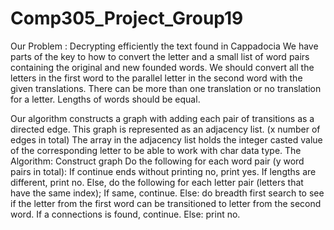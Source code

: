 # Comp305_Project_Group19

Our Problem : Decrypting efficiently the text found in Cappadocia
We have parts of the key to how to convert the letter and a small list of word pairs containing the original and new founded words.
We should convert all the letters in the first word to the parallel letter in the second word with the given translations.
There can be more than one translation or no translation for a letter.
Lengths of words should be equal. 

Our algorithm constructs a graph with adding each pair of transitions as a directed edge. This graph is represented as an adjacency list. (x number of edges in total)
The array in the adjacency list holds the integer casted value of the corresponding letter to be able to work with char data type.
The Algorithm:
Construct graph
Do the following for each word pair (y word pairs in total): If continue ends without printing no, print yes.
  If lengths are different, print no.
  Else, do the following for each letter pair (letters that have the same index);
    If same, continue.
    Else: do breadth first search to see if the letter from the first word can be transitioned to letter from the second word.
      If a connections is found, continue.
      Else: print no.
